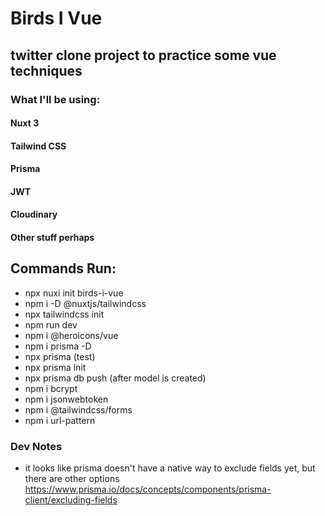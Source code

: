 # Birds I Vue

## twitter clone project to practice some vue techniques

### What I'll be using: 
#### Nuxt 3
#### Tailwind CSS
#### Prisma
#### JWT
#### Cloudinary
#### Other stuff perhaps

## Commands Run:
- npx nuxi init birds-i-vue
- npm i -D @nuxtjs/tailwindcss
- npx tailwindcss init
- npm run dev
- npm i @heroicons/vue
- npm i prisma -D
- npx prisma (test)
- npx prisma init
- npx prisma db push (after model is created)
- npm i bcrypt
- npm i jsonwebtoken
- npm i @tailwindcss/forms
- npm i url-pattern

### Dev Notes
- it looks like prisma doesn't have a native way to exclude fields yet, but there are other options
https://www.prisma.io/docs/concepts/components/prisma-client/excluding-fields